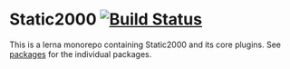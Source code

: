 # Static2000 [![Build Status](https://travis-ci.org/judas-christ/static2000.svg?branch=dev)](https://travis-ci.org/judas-christ/static2000)

This is a lerna monorepo containing Static2000 and its core plugins. See [packages](./packages) for the individual packages.
